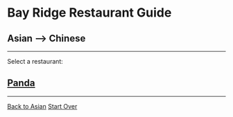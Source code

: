 # Bay Ridge Restaurant Guide
## Asian --> Chinese
---
Select a restaurant:
## [Panda](https://www.pandabrooklyn.com/)
---
[Back to Asian](../asian/asian.md)
[Start Over](../asian/home.md)
